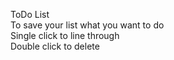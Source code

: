  ToDo List <br>
 To save your list what you want to do <br>
 Single click to line through<br>
 Double click to delete<br>
